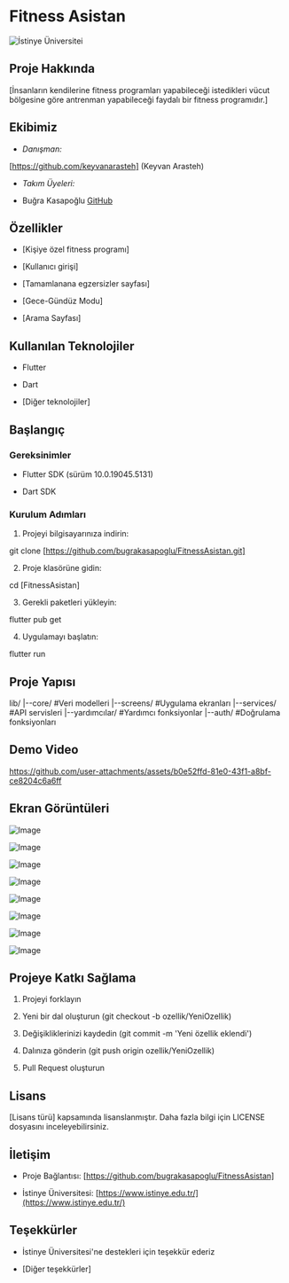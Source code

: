 # Fitness Asistan

![İstinye Üniversitei](https://www.unitededucation.com/linklogoch/istinye-university-logo.png)

 ## Proje Hakkında

[İnsanların kendilerine fitness programları yapabileceği istedikleri vücut bölgesine göre antrenman yapabileceği faydalı bir fitness programıdır.]

## Ekibimiz

-   *Danışman:*  
   
   [https://github.com/keyvanarasteh] (Keyvan Arasteh)
    
-   *Takım Üyeleri:*
    
-   Buğra Kasapoğlu [GitHub](https://github.com/bugrakasapoglu/FitnessAsistan)
    

## Özellikler

-   [Kişiye özel fitness programı]
    
-   [Kullanıcı girişi]
    
-   [Tamamlanana egzersizler sayfası]

-   [Gece-Gündüz Modu]

-   [Arama Sayfası]
    

## Kullanılan Teknolojiler

-   Flutter
    
-   Dart
    
-   [Diğer teknolojiler]
    

## Başlangıç


### Gereksinimler

-   Flutter SDK (sürüm 10.0.19045.5131)

-   Dart SDK

### Kurulum Adımları

1.  Projeyi bilgisayarınıza indirin:

git  clone [https://github.com/bugrakasapoglu/FitnessAsistan.git]

2.  Proje klasörüne gidin:

cd [FitnessAsistan]

3.  Gerekli paketleri yükleyin:

flutter  pub  get

4.  Uygulamayı başlatın:

flutter  run

## Proje Yapısı

lib/
|--core/            #Veri modelleri
|--screens/         #Uygulama ekranları
|--services/        #API servisleri
|--yardımcılar/     #Yardımcı fonksiyonlar
|--auth/            #Doğrulama fonksiyonları

## Demo Video

https://github.com/user-attachments/assets/b0e52ffd-81e0-43f1-a8bf-ce8204c6a6ff



## Ekran Görüntüleri

![Image](https://github.com/user-attachments/assets/6aa33a0b-c786-4eca-8749-07544b9960e7)

![Image](https://github.com/user-attachments/assets/75ccfb0d-0455-448b-8d84-c6494ec2f308)

![Image](https://github.com/user-attachments/assets/ffa5f671-c76a-4c10-9e93-a11530d68c57)

![Image](https://github.com/user-attachments/assets/82fb8d01-5a2e-4216-aba8-ad18297f36f5)

![Image](https://github.com/user-attachments/assets/1cd5f28d-0408-4d73-b0d1-5488462b0475)

![Image](https://github.com/user-attachments/assets/21c44c82-7372-4eb0-8250-035acc1bd0f3)

![Image](https://github.com/user-attachments/assets/1b4e3d90-4fbd-4224-b7a6-1aaf16182d20)

![Image](https://github.com/user-attachments/assets/9aec96a7-e6f4-4e24-93d8-29128e7a8407)



## Projeye Katkı Sağlama

1.  Projeyi forklayın
    
2.  Yeni bir dal oluşturun (git checkout -b ozellik/YeniOzellik)
    
3.  Değişikliklerinizi kaydedin (git commit -m 'Yeni özellik eklendi')
    
4.  Dalınıza gönderin (git push origin ozellik/YeniOzellik)
    
5.  Pull Request oluşturun
    

## Lisans

[Lisans türü] kapsamında lisanslanmıştır. Daha fazla bilgi için  LICENSE  dosyasını inceleyebilirsiniz.

## İletişim

-   Proje Bağlantısı: [https://github.com/bugrakasapoglu/FitnessAsistan]
    
-   İstinye Üniversitesi:  [https://www.istinye.edu.tr/](https://www.istinye.edu.tr/)
    

## Teşekkürler

-   İstinye Üniversitesi'ne destekleri için teşekkür ederiz
    
-   [Diğer teşekkürler]